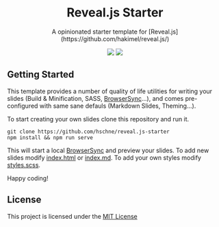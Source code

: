 <h1 align="center">Reveal.js Starter</h1> 
<p align="center">A opinionated starter template for [Reveal.js](https://github.com/hakimel/reveal.js/)</p>

<p align="center">
<a href="https://forthebadge.com"><img src="https://forthebadge.com/images/badges/powered-by-electricity.svg"></a>
<a href="https://forthebadge.com"><img src="https://forthebadge.com/images/badges/uses-html.svg"></a>
</p>

## Getting Started

This template provides a number of quality of life utilities for writing your slides (Build & Minification, SASS, [BrowserSync](https://www.browsersync.io/)...), and comes pre-configured with same sane defauls (Markdown Slides, Theming...).

To start creating your own slides clone this repository and run it.

```
git clone https://github.com/hschne/reveal.js-starter
npm install && npm run serve
```

This will start a local [BrowserSync](https://www.browsersync.io/) and preview your slides. To add new slides
modify [index.html](index.html) or [index.md](index.md). To add your own styles modify [styles.scss](scss/styles.scss).

Happy coding!

## License

This project is licensed under the [MIT License](LICENSE)
